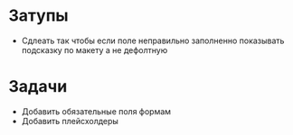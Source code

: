 # Затупы

- Сдлеать так чтобы если поле неправильно заполненно показывать подсказку по макету а не дефолтную

# Задачи
- Добавить обязательные поля формам
- Добавить плейсхолдеры